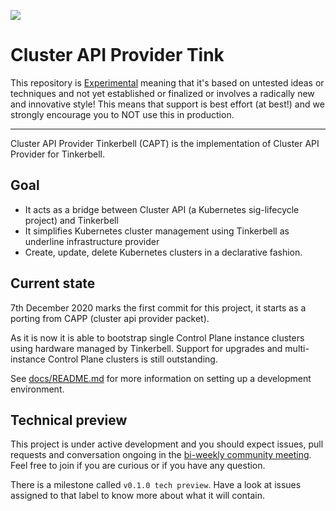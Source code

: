 ![](https://img.shields.io/badge/Stability-Experimental-red.svg)

# Cluster API Provider Tink

This repository is
[Experimental](https://github.com/packethost/standards/blob/main/experimental-statement.md)
meaning that it's based on untested ideas or techniques and not yet established
or finalized or involves a radically new and innovative style! This means that
support is best effort (at best!) and we strongly encourage you to NOT use this
in production.

---

Cluster API Provider Tinkerbell (CAPT) is the implementation of Cluster API
Provider for Tinkerbell.

## Goal

* It acts as a bridge between Cluster API (a Kubernetes sig-lifecycle project)
  and Tinkerbell
* It simplifies Kubernetes cluster management using Tinkerbell as underline
  infrastructure provider
* Create, update, delete Kubernetes clusters in a declarative fashion.

## Current state

7th December 2020 marks the first commit for this project, it starts as a
porting from CAPP (cluster api provider packet).

As it is now it is able to bootstrap single Control Plane instance clusters using hardware
managed by Tinkerbell. Support for upgrades and multi-instance Control Plane clusters is
still outstanding.

See [docs/README.md](docs/README.md) for more information on setting up a development
environment.

## Technical preview

This project is under active development and you should expect issues, pull
requests and conversation ongoing in the [bi-weekly community
meeting](https://github.com/tinkerbell/.github/blob/main/COMMUNICATION.md#contributors-mailing-list).
Feel free to join if you are curious or if you have any question.

There is a milestone called `v0.1.0 tech preview`. Have a look at issues
assigned to that label to know more about what it will contain.
